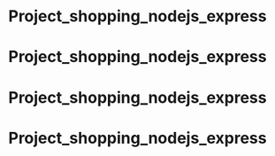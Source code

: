 # Project_shopping_nodejs_express
# Project_shopping_nodejs_express
# Project_shopping_nodejs_express
# Project_shopping_nodejs_express
